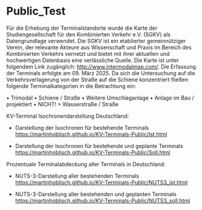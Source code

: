 # Public_Test
 
Für die Erhebung der Terminalstandorte wurde die Karte der Studiengesellschaft für den Kombinierten Verkehr e.V. (SGKV) als Datengrundlage verwendet. Die SGKV ist ein etablierter gemeinnütziger Verein, der relevante Akteure aus Wissenschaft und Praxis im Bereich des Kombinierten Verkehrs vernetzt und bietet mit ihrer aktuellen und hochwertigen Datenbasis eine verlässliche Quelle. Die Karte ist unter folgendem Link zugänglich: http://www.intermodalmap.com/. Die Erfassung der Terminals erfolgte am 09. März 2025. Da sich die Untersuchung auf die Verkehrsverlagerung von der Straße auf die Schiene konzentriert fließen folgende Terminalkategorien in die Betrachtung ein:

• Trimodal
• Schiene / Straße
• Weitere Umschlaganlage
• Anlage im Bau / projektiert
• NICHT! > Wasserstraße / Straße

KV-Terminal Isochronendarstellung Deutschland:

- Darstellung der Isochronen für bestehende Terminals
https://martinhoblisch.github.io/KV-Terminals-Public/Ist.html

- Darstellung der Isochronen für bestehende und geplante Terminals
https://martinhoblisch.github.io/KV-Terminals-Public/Soll.html



Prozentuale Terminalabdeckung aller Terminals in Deutschland:

- NUTS-3-Darstellung aller bestehenden Terminals
https://martinhoblisch.github.io/KV-Terminals-Public/NUTS3_ist.html

- NUTS-3-Darstellung aller bestehenden und geplanten Terminals
https://martinhoblisch.github.io/KV-Terminals-Public/NUTS3_soll.html

